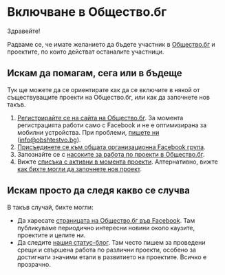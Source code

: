 # Включване в Общество.бг

Здравейте!

Радваме се, че имате желанието да бъдете участник в [Общество.бг](https://www.obshtestvo.bg) и проектите, по които действат останалите участници.

## Искам да помагам, сега или в бъдеще

Тук ще можете да се ориентирате как да се включите в някой от
съществуващите проекти на Общество.бг, или как да започнете нов такъв.

1.  [Регистрирайте се на сайта на Общество.бг](https://www.obshtestvo.bg/join).
    За момента регистрацията работи само с Facebook и не е оптимизирана за
    мобилни устройства. При проблеми, [пишете ни](mailto:info@obshtestvo.bg) (info@obshtestvo.bg).
2.  [Присъединете се към общата организационна Facebook група](https://www.facebook.com/groups/obshtestvo).
3.  Запознайте се с [насоките за работа по проекти в Общество.бг](rules.md#readme).
4.  Вижте [списъка с активни в момента проекти](projects#readme).
    Алтернативно, вижте [как бихте могли да започнете нов проект](https://github.com/obshtestvo/guides/issues/2).

## Искам просто да следя какво се случва

В такъв случай, бихте могли:

-   Да харесате [страницата на Общество.бг във Facebook](https://www.facebook.com/obshtestvo.bg).
    Там публикуваме периодично интересни новини около каузите, проектите и целите ни.
-   Да следите [нашия статус-блог](https://status.obshtestvo.bg). Там често
    пишем за проведени срещи и свършена работа по различни проекти, особено за
    достигнати значими етапи в развитието на проектите. Всичко е прозрачно.

